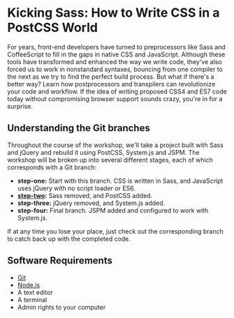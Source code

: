 # Kicking Sass: How to Write CSS in a PostCSS World

For years, front-end developers have turned to preprocessors like Sass and CoffeeScript to fill in the gaps in native CSS and JavaScript. Although these tools have transformed and enhanced the way we write code, they've also forced us to work in nonstandard syntaxes, bouncing from one compiler to the next as we try to find the perfect build process. But what if there's a better way? Learn how postprocessors and transpilers can revolutionize your code and workflow. If the idea of writing proposed CSS4 and ES7 code today without compromising browser support sounds crazy, you're in for a surprise.

## Understanding the Git branches
Throughout the course of the workshop, we'll take a project built with Sass and jQuery and rebuild it using PostCSS, System.js and JSPM. The workshop will be broken up into several different stages, each of which corresponds with a Git branch:

* **step-one:** Start with this branch. CSS is written in Sass, and JavaScript uses jQuery with no script loader or ES6.
* **[step-two](https://github.com/degdigital/kickingsass):** Sass removed, and PostCSS added.
* **step-three:** jQuery removed, and System.js added.
* **step-four:** Final branch. JSPM added and configured to work with System.js.

If at any time you lose your place, just check out the corresponding branch to catch back up with the completed code.

## Software Requirements
* [Git](https://git-scm.com/)
* [Node.js](https://nodejs.org/en/)
* A text editor
* A terminal
* Admin rights to your computer
